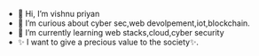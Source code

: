 - 👋 Hi, I’m vishnu priyan
- 👀 I’m curious about cyber sec,web devolpement,iot,blockchain.
- 🌱 I’m currently learning web stacks,cloud,cyber security
- ✨ I want to give a precious value to the society✨.
<!---
Vishnupriyan459/Vishnupriyan459 is a ✨ special ✨ repository because its `README.md` (this file) appears on your GitHub profile.
You can click the Preview link to take a look at your changes.
--->
